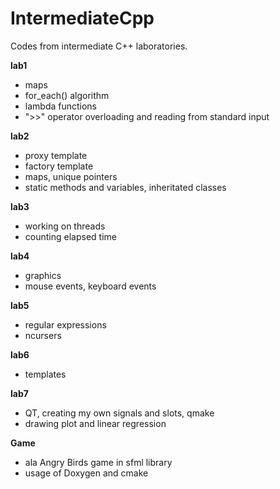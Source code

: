 # IntermediateCpp
Codes from intermediate C++ laboratories.

**lab1**
- maps
- for_each() algorithm
- lambda functions 
- ">>" operator overloading and reading from standard input


**lab2**
- proxy template
- factory template
- maps, unique pointers
- static methods and variables, inheritated classes

**lab3**
- working on threads
- counting elapsed time

**lab4**
- graphics
- mouse events, keyboard events

**lab5**
- regular expressions
- ncursers

**lab6**
- templates

**lab7**
- QT, creating my own signals and slots, qmake 
- drawing plot and linear regression

**Game**
- ala Angry Birds game in sfml library
- usage of Doxygen and cmake
